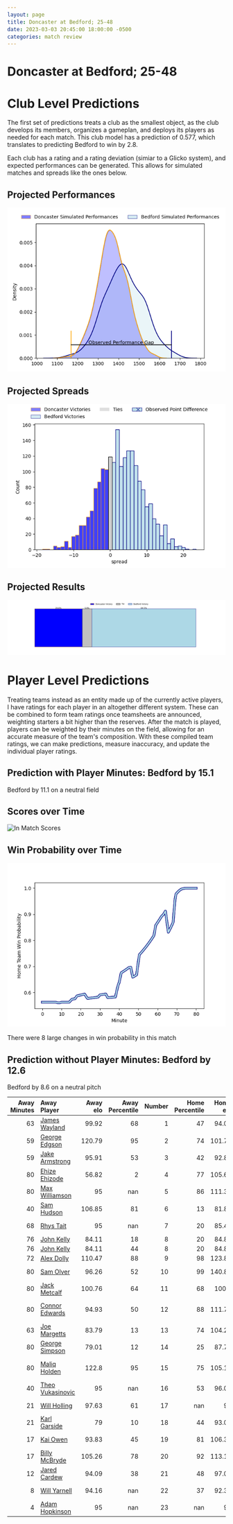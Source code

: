 ```yaml
---  
layout: page  
title: Doncaster at Bedford; 25-48  
date: 2023-03-03 20:45:00 18:00:00 -0500  
categories: match review  
---
```

# Doncaster at Bedford; 25-48

# Club Level Predictions


The first set of predictions treats a club as the smallest object, as the club develops its members, organizes a gameplan, and deploys its players as needed for each match. This club model has a prediction of 0.577, which translates to predicting Bedford to win by 2.8.

Each club has a rating and a rating deviation (simiar to a Glicko system), and expected performances can be generated. This allows for simulated matches and spreads like the ones below.
## Projected Performances


![Projected Performances](plots/performances_2023-03-03-Bedford-Doncaster.png)
## Projected Spreads


![Projected Spreads](plots/spreads_2023-03-03-Bedford-Doncaster.png)
## Projected Results


![Projected Results](plots/resultbar_2023-03-03-Bedford-Doncaster.png)
# Player Level Predictions


Treating teams instead as an entity made up of the currently active players, I have ratings for each player in an altogether different system. These can be combined to form team ratings once teamsheets are announced, weighting starters a bit higher than the reserves. After the match is played, players can be weighted by their minutes on the field, allowing for an accurate measure of the team's composition. With these compiled team ratings, we can make predictions, measure inaccuracy, and update the individual player ratings.
## Prediction with Player Minutes: Bedford by 15.1


Bedford by 11.1 on a neutral field
## Scores over Time


![In Match Scores](plots/recap_scores_2023-03-03-Bedford-Doncaster.png)
## Win Probability over Time


![In Match Predictions](plots/recap_prob_2023-03-03-Bedford-Doncaster.png)

There were 8 large changes in win probability in this match
## Prediction without Player Minutes: Bedford by 12.6


Bedford by 8.6 on a neutral pitch



|   Away Minutes | Away Player                                                     |   Away elo |   Away Percentile |   Number |   Home Percentile |   Home elo | Home Player                                                              |   Home Minutes |
|---------------:|:----------------------------------------------------------------|-----------:|------------------:|---------:|------------------:|-----------:|:-------------------------------------------------------------------------|---------------:|
|             63 | [James Wayland](..//playerfiles//JamesWayland_cleaned.md)       |      99.92 |                68 |        1 |                47 |      94.06 | [Joey Conway](..//playerfiles//JoeyConway_cleaned.md)                    |             72 |
|             59 | [George Edgson](..//playerfiles//GeorgeEdgson_cleaned.md)       |     120.79 |                95 |        2 |                74 |     101.72 | [Jack Hughes](..//playerfiles//JackHughes_cleaned.md)                    |             46 |
|             59 | [Jake Armstrong](..//playerfiles//JakeArmstrong_cleaned.md)     |      95.91 |                53 |        3 |                42 |      92.84 | [Oisin Heffernan](..//playerfiles//OisinHeffernan_cleaned.md)            |             59 |
|             80 | [Ehize Ehizode](..//playerfiles//EhizeEhizode_cleaned.md)       |      56.82 |                 2 |        4 |                77 |     105.64 | [Robin Williams](..//playerfiles//RobinWilliams_cleaned.md)              |             80 |
|             80 | [Max Williamson](..//playerfiles//MaxWilliamson_cleaned.md)     |      95    |               nan |        5 |                86 |     111.33 | [Luke Frost](..//playerfiles//LukeFrost_cleaned.md)                      |             80 |
|             40 | [Sam Hudson](..//playerfiles//SamHudson_cleaned.md)             |     106.85 |                81 |        6 |                13 |      81.82 | [Kayde Sylvester](..//playerfiles//KaydeSylvester_cleaned.md)            |             59 |
|             68 | [Rhys Tait](..//playerfiles//RhysTait_cleaned.md)               |      95    |               nan |        7 |                20 |      85.41 | [Jac Arthur](..//playerfiles//JacArthur_cleaned.md)                      |             30 |
|             76 | [John Kelly](..//playerfiles//JohnKelly_cleaned.md)             |      84.11 |                18 |        8 |                20 |      84.85 | [Tui Uru](..//playerfiles//TuiUru_cleaned.md)                            |             80 |
|             76 | [John Kelly](..//playerfiles//JohnKelly_cleaned.md)             |      84.11 |                44 |        8 |                20 |      84.85 | [Tui Uru](..//playerfiles//TuiUru_cleaned.md)                            |             80 |
|             72 | [Alex Dolly](..//playerfiles//AlexDolly_cleaned.md)             |     110.47 |                88 |        9 |                98 |     123.87 | [Alex Day](..//playerfiles//AlexDay_cleaned.md)                          |             76 |
|             80 | [Sam Olver](..//playerfiles//SamOlver_cleaned.md)               |      96.26 |                52 |       10 |                99 |     140.84 | [William Maisey](..//playerfiles//WilliamMaisey_cleaned.md)              |             76 |
|             80 | [Jack Metcalf](..//playerfiles//JackMetcalf_cleaned.md)         |     100.76 |                64 |       11 |                68 |     100.6  | [Dean Adamson](..//playerfiles//DeanAdamson_cleaned.md)                  |             80 |
|             80 | [Connor Edwards](..//playerfiles//ConnorEdwards_cleaned.md)     |      94.93 |                50 |       12 |                88 |     111.73 | [Michael Le Bourgeois](..//playerfiles//MichaelLeBourgeois_cleaned.md)   |             59 |
|             63 | [Joe Margetts](..//playerfiles//JoeMargetts_cleaned.md)         |      83.79 |                13 |       13 |                74 |     104.22 | [Ethan Grayson](..//playerfiles//EthanGrayson_cleaned.md)                |             80 |
|             80 | [George Simpson](..//playerfiles//GeorgeSimpson_cleaned.md)     |      79.01 |                12 |       14 |                25 |      87.74 | [Sean French](..//playerfiles//SeanFrench_cleaned.md)                    |             80 |
|             80 | [Maliq Holden](..//playerfiles//MaliqHolden_cleaned.md)         |     122.8  |                95 |       15 |                75 |     105.19 | [Matthew Samuel Worley](..//playerfiles//MatthewSamuelWorley_cleaned.md) |             80 |
|             40 | [Theo Vukasinovic](..//playerfiles//TheoVukasinovic_cleaned.md) |      95    |               nan |       16 |                53 |      96.02 | [Kieran Curran](..//playerfiles//KieranCurran_cleaned.md)                |             50 |
|             21 | [Will Holling](..//playerfiles//WillHolling_cleaned.md)         |      97.63 |                61 |       17 |               nan |      95    | [James Fish](..//playerfiles//JamesFish_cleaned.md)                      |             34 |
|             21 | [Karl Garside](..//playerfiles//KarlGarside_cleaned.md)         |      79    |                10 |       18 |                44 |      93.09 | [Jamie Elliott](..//playerfiles//JamieElliott_cleaned.md)                |             21 |
|             17 | [Kai Owen](..//playerfiles//KaiOwen_cleaned.md)                 |      93.83 |                45 |       19 |                81 |     106.31 | [Tom Lockett](..//playerfiles//TomLockett_cleaned.md)                    |             21 |
|             17 | [Billy McBryde](..//playerfiles//BillyMcBryde_cleaned.md)       |     105.26 |                78 |       20 |                92 |     113.15 | [Ed Prowse](..//playerfiles//EdProwse_cleaned.md)                        |             21 |
|             12 | [Jared Cardew](..//playerfiles//JaredCardew_cleaned.md)         |      94.09 |                38 |       21 |                48 |      97.02 | [Lewis Holsey](..//playerfiles//LewisHolsey_cleaned.md)                  |              8 |
|              8 | [Will Yarnell](..//playerfiles//WillYarnell_cleaned.md)         |      94.16 |               nan |       22 |                37 |      92.33 | [Louis Grimoldby](..//playerfiles//LouisGrimoldby_cleaned.md)            |              4 |
|              4 | [Adam Hopkinson](..//playerfiles//AdamHopkinson_cleaned.md)     |      95    |               nan |       23 |               nan |      95    | [Rory Brand](..//playerfiles//RoryBrand_cleaned.md)                      |              4 |

